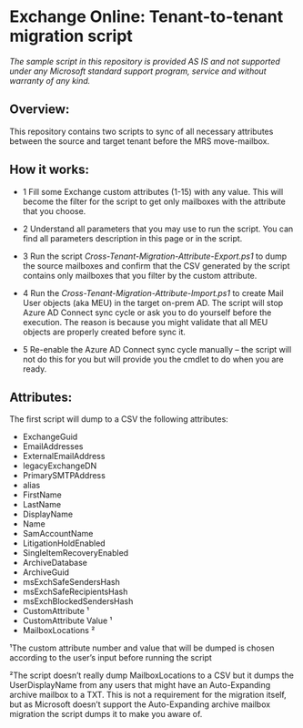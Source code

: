 # Exchange Online: Tenant-to-tenant migration script

*The sample script in this repository is provided AS IS and not supported under any Microsoft standard support program, service and without warranty of any kind.*

## Overview:

This repository contains two scripts to sync of all necessary attributes between the source and target tenant before the MRS move-mailbox.

## How it works:

- 1 Fill some Exchange custom attributes (1-15) with any value. This will become the filter for the script to get only mailboxes with the attribute that you choose.

- 2 Understand all parameters that you may use to run the script. You can find all parameters description in this page or in the script.

- 3 Run the script *Cross-Tenant-Migration-Attribute-Export.ps1* to dump the source mailboxes and confirm that the CSV generated by the script contains only mailboxes that you filter by the custom attribute.

- 4 Run the *Cross-Tenant-Migration-Attribute-Import.ps1* to create Mail User objects (aka MEU) in the target on-prem AD. The script will stop Azure AD Connect sync cycle or ask you to do yourself before the execution. The reason is because you might validate that all MEU objects are properly created before sync it.

- 5 Re-enable the Azure AD Connect sync cycle manually – the script will not do this for you but will provide you the cmdlet to do when you are ready. 

## Attributes:

The first script will dump to a CSV the following attributes:

- ExchangeGuid
- EmailAddresses
- ExternalEmailAddress
- legacyExchangeDN
- PrimarySMTPAddress
- alias
- FirstName
- LastName
- DisplayName
- Name
- SamAccountName
- LitigationHoldEnabled
- SingleItemRecoveryEnabled
- ArchiveDatabase
- ArchiveGuid
- msExchSafeSendersHash
- msExchSafeRecipientsHash
- msExchBlockedSendersHash
- CustomAttribute ¹
- CustomAttribute Value ¹
- MailboxLocations ²

¹The custom attribute number and value that will be dumped is chosen according to the user’s input before running the script

²The script doesn’t really dump MailboxLocations to a CSV but it dumps the UserDisplayName from any users that might have an Auto-Expanding archive mailbox to a TXT. This is not a requirement for the migration itself, but as Microsoft doesn’t support the Auto-Expanding archive mailbox migration the script dumps it to make you aware of. 


